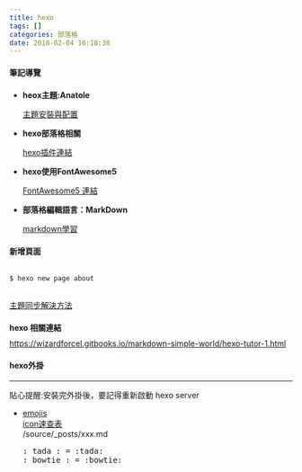 ```yaml
---
title: hexo
tags: []
categories: 部落格
date: 2018-02-04 16:18:38
---
```


<div class="tip">
 <i class="fas fa-user"></i>
  <i class="far fa-user"></i>
  <!--brand icon-->
  <i class="fab fa-github-square"></i>
<h4 style="margin-bottom:20px;margin-top:20px">筆記導覽</h4>
<ul>
<li>
<p><b>heox主題:Anatole</b></p>
<a href="https://github.com/Ben02/hexo-theme-Anatole/wiki">主題安裝與配置</a>
</li>
<li>
<p><b>hexo部落格相關</b></p>
<a href="https://hexo.io/plugins/">hexo插件連結</a>
</li>
<li>
<p><b>hexo使用FontAwesome5</b></p>
<a href="https://fontawesome.com/icons?d=gallery">FontAwesome5 連結</a>
</li>

<li>
<p><b>部落格編輯語言：MarkDown</b></p>
<a href="http://markdown.tw/">markdown學習</a>
</li>
</ul>
</div>

<h4>新增頁面</h4>
<pre>
<code>
$ hexo new page about
</code>
</pre>

<!-- <h4>Hexo主題push失敗：解決方法</h4>
<pre>
$ git submodule add git@github.com:change2hao/hexo-theme-anatole.git themes/anatole
$ git commit -am "refine UI"
$ git push origin develop
$ git submodule init // 这句很重要
$ git submodule update
</pre> -->

<a href="http://devtian.me/2015/03/17/blog-sync-solution/">主題同步解決方法</a>

<h4 style="margin-bottom:10px">hexo 相關連結</h4>
<a href="https://wizardforcel.gitbooks.io/markdown-simple-world/hexo-tutor-1.html">
https://wizardforcel.gitbooks.io/markdown-simple-world/hexo-tutor-1.html</a>

<h4 class="mb-0">hexo外掛</h4>
<hr class="mt-0 mb-0">
<p>貼心提醒:安裝完外掛後，要記得重新啟動 hexo server</p>
<ul>
<li>
<a href="https://github.com/crimx/hexo-filter-github-emojis">emojis</a>
<br>
<a href="https://www.webpagefx.com/tools/emoji-cheat-sheet/">icon速查表</a>
<div class="pre-group">
<div class="pre-head mt-1">/source/_posts/xxx.md</div>
<div class="pre-body"><pre>: tada : = :tada: <br>: bowtie : = :bowtie:</pre></div>
</div>

</li>
</ul>
